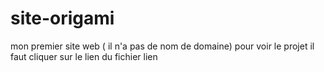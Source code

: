 # site-origami
mon premier site web ( il n'a pas de nom de domaine)
pour voir le projet il faut cliquer sur le lien du fichier lien
